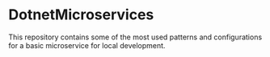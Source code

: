 # DotnetMicroservices
This repository contains some of the most used patterns and configurations for a basic microservice for local development.
